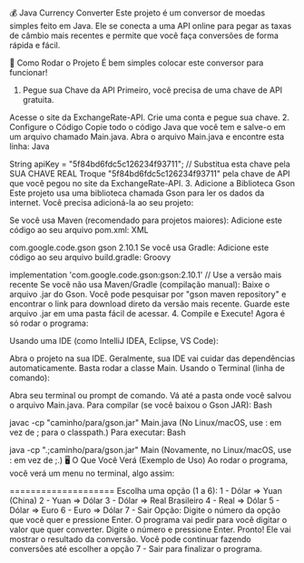 💰 Java Currency Converter
Este projeto é um conversor de moedas simples feito em Java. Ele se conecta a uma API online para pegar as taxas de câmbio mais recentes e permite que você faça conversões de forma rápida e fácil.

🚀 Como Rodar o Projeto
É bem simples colocar este conversor para funcionar!

1. Pegue sua Chave da API
Primeiro, você precisa de uma chave de API gratuita.

Acesse o site da ExchangeRate-API.
Crie uma conta e pegue sua chave.
2. Configure o Código
Copie todo o código Java que você tem e salve-o em um arquivo chamado Main.java.
Abra o arquivo Main.java e encontre esta linha:
Java

String apiKey = "5f84bd6fdc5c126234f93711"; // Substitua esta chave pela SUA CHAVE REAL
Troque "5f84bd6fdc5c126234f93711" pela chave de API que você pegou no site da ExchangeRate-API.
3. Adicione a Biblioteca Gson
Este projeto usa uma biblioteca chamada Gson para ler os dados da internet. Você precisa adicioná-la ao seu projeto:

Se você usa Maven (recomendado para projetos maiores): Adicione este código ao seu arquivo pom.xml:
XML

<dependency>
    <groupId>com.google.code.gson</groupId>
    <artifactId>gson</artifactId>
    <version>2.10.1</version> </dependency>
Se você usa Gradle: Adicione este código ao seu arquivo build.gradle:
Groovy

implementation 'com.google.code.gson:gson:2.10.1' // Use a versão mais recente
Se você não usa Maven/Gradle (compilação manual):
Baixe o arquivo .jar do Gson. Você pode pesquisar por "gson maven repository" e encontrar o link para download direto da versão mais recente.
Guarde este arquivo .jar em uma pasta fácil de acessar.
4. Compile e Execute!
Agora é só rodar o programa:

Usando uma IDE (como IntelliJ IDEA, Eclipse, VS Code):

Abra o projeto na sua IDE.
Geralmente, sua IDE vai cuidar das dependências automaticamente.
Basta rodar a classe Main.
Usando o Terminal (linha de comando):

Abra seu terminal ou prompt de comando.
Vá até a pasta onde você salvou o arquivo Main.java.
Para compilar (se você baixou o Gson JAR):
Bash

javac -cp "caminho/para/gson.jar" Main.java
(No Linux/macOS, use : em vez de ; para o classpath.)
Para executar:
Bash

java -cp ".;caminho/para/gson.jar" Main
(Novamente, no Linux/macOS, use : em vez de ;.)
🖥️ O Que Você Verá (Exemplo de Uso)
Ao rodar o programa, você verá um menu no terminal, algo assim:

====================
Escolha uma opção (1 a 6):
1 - Dólar => Yuan (China)
2 - Yuan => Dólar
3 - Dólar => Real Brasileiro
4 - Real => Dólar
5 - Dólar => Euro
6 - Euro => Dólar
7 - Sair
Opção:
Digite o número da opção que você quer e pressione Enter.
O programa vai pedir para você digitar o valor que quer converter. Digite o número e pressione Enter.
Pronto! Ele vai mostrar o resultado da conversão.
Você pode continuar fazendo conversões até escolher a opção 7 - Sair para finalizar o programa.
